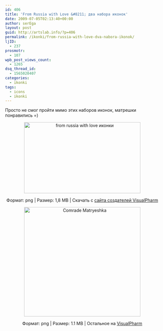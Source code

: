 ```yaml
---
id: 406
title: 'From Russia with Love &#8211; два набора иконок'
date: 2009-07-05T02:13:40+00:00
author: serEga
layout: post
guid: http://artslab.info/?p=406
permalink: /ikonki/from-russia-with-love-dva-nabora-ikonok/
ljID:
  - 237
prosmotr:
  - 107
wpb_post_views_count:
  - 1265
dsq_thread_id:
  - 1565020407
categories:
  - ikonki
tags:
  - icons
  - ikonki
---
```

Просто не смог пройти мимо этих наборов иконок, матрешки понравились =)

<p style="text-align: center;">
  <img class="aligncenter" style="border: 0pt none;" src="http://img21.imageshack.us/img21/8952/12937240.jpg" alt="from russia with love иконки" width="380" height="232" />
</p>

<p style="text-align: center;">
  Формат: png | Размер: 1,8 MB | Скачать с <a href="http://www.visualpharm.com/russian_icon_set/" target="_blank">сайта создателей VisualPharm</a>
</p>

<p style="text-align: center;">
  <img class="aligncenter" src="http://img18.imageshack.us/img18/4752/55901802.jpg" alt="Comrade Matryeshka" width="380" height="357" />
</p>

<p style="text-align: center;">
  Формат: png | Размер: 1.1 MB | Остальное на <a href="http://www.visualpharm.com/matreshkas_icon_set/">VisualPharm</a>
</p>